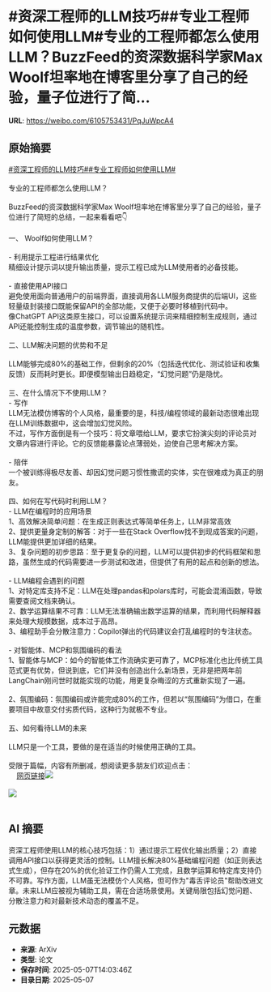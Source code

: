 # #资深工程师的LLM技巧##专业工程师如何使用LLM#专业的工程师都怎么使用LLM？BuzzFeed的资深数据科学家Max Woolf坦率地在博客里分享了自己的经验，量子位进行了简...

**URL**: https://weibo.com/6105753431/PqJuWpcA4

## 原始摘要

<a href="https://m.weibo.cn/search?containerid=231522type%3D1%26t%3D10%26q%3D%23%E8%B5%84%E6%B7%B1%E5%B7%A5%E7%A8%8B%E5%B8%88%E7%9A%84LLM%E6%8A%80%E5%B7%A7%23&amp;extparam=%23%E8%B5%84%E6%B7%B1%E5%B7%A5%E7%A8%8B%E5%B8%88%E7%9A%84LLM%E6%8A%80%E5%B7%A7%23" data-hide=""><span class="surl-text">#资深工程师的LLM技巧#</span></a><a href="https://m.weibo.cn/search?containerid=231522type%3D1%26t%3D10%26q%3D%23%E4%B8%93%E4%B8%9A%E5%B7%A5%E7%A8%8B%E5%B8%88%E5%A6%82%E4%BD%95%E4%BD%BF%E7%94%A8LLM%23&amp;extparam=%23%E4%B8%93%E4%B8%9A%E5%B7%A5%E7%A8%8B%E5%B8%88%E5%A6%82%E4%BD%95%E4%BD%BF%E7%94%A8LLM%23" data-hide=""><span class="surl-text">#专业工程师如何使用LLM#</span></a><br><br>专业的工程师都怎么使用LLM？<br><br>BuzzFeed的资深数据科学家Max Woolf坦率地在博客里分享了自己的经验，量子位进行了简短的总结，一起来看看吧👇<br><br>一、 Woolf如何使用LLM？<br><br>- 利用提示工程进行结果优化<br>精细设计提示词以提升输出质量，提示工程已成为LLM使用者的必备技能。<br><br>- 直接使用API接口<br>避免使用面向普通用户的前端界面，直接调用各LLM服务商提供的后端UI，这些轻量级封装接口既能保留API的全部功能，又便于必要时移植到代码中。<br>像ChatGPT API这类原生接口，可以设置系统提示词来精细控制生成规则，通过API还能控制生成的温度参数，调节输出的随机性。<br><br>二、LLM解决问题的优势和不足<br><br>LLM能够完成80%的基础工作，但剩余的20%（包括迭代优化、测试验证和收集反馈）反而耗时更长。即便模型输出日趋稳定，“幻觉问题”仍是隐忧。<br><br>三、在什么情况下不使用LLM？<br>- 写作<br>LLM无法模仿博客的个人风格，最重要的是，科技/编程领域的最新动态很难出现在LLM训练数据中，这会增加幻觉风险。<br>不过，写作方面倒是有一个技巧：将文章喂给LLM，要求它扮演尖刻的评论员对文章内容进行评论。它的反馈能暴露论点薄弱处，迫使自己思考解决方案。<br><br>- 陪伴<br>一个被训练得极尽友善、却因幻觉问题习惯性撒谎的实体，实在很难成为真正的朋友。<br><br>四、如何在写代码时利用LLM？<br>- LLM在编程时的应用场景<br>1、高效解决简单问题：在生成正则表达式等简单任务上，LLM非常高效<br>2、提供更量身定制的解答：对于一些在Stack Overflow找不到现成答案的问题，LLM能提供更加详细的结果。<br>3、复杂问题的初步思路：至于更复杂的问题，LLM可以提供初步的代码框架和思路，虽然生成的代码需要进一步测试和改进，但提供了有用的起点和创新的想法。<br><br>- LLM编程会遇到的问题<br>1、对特定库支持不足：LLM在处理pandas和polars库时，可能会混淆函数，导致需要查阅文档来确认。<br>2、数学运算结果不可靠：LLM无法准确输出数学运算的结果，而利用代码解释器来处理大规模数据，成本过于高昂。<br>3、编程助手会分散注意力：Copilot弹出的代码建议会打乱编程时的专注状态。<br><br>- 对智能体、MCP和氛围编码的看法<br>1、智能体与MCP：如今的智能体工作流确实更可靠了，MCP标准化也比传统工具范式更有优势，但说到底，它们并没有创造出什么新场景，无非是把两年前LangChain刚问世时就能实现的功能，用更复杂晦涩的方式重新实现了一遍。<br><br>2、氛围编码：氛围编码或许能完成80%的工作，但若以“氛围编码”为借口，在重要项目中故意交付劣质代码，这种行为就极不专业。<br><br>五、如何看待LLM的未来<br><br>LLM只是一个工具，要做的是在适当的时候使用正确的工具。<br><br>受限于篇幅，内容有所删减，想阅读更多朋友们欢迎点击：<br><a href="https://weibo.cn/sinaurl?u=https%3A%2F%2Fminimaxir.com%2F2025%2F05%2Fllm-use%2F" data-hide=""><span class="url-icon"><img style="width: 1rem;height: 1rem" src="https://h5.sinaimg.cn/upload/2015/09/25/3/timeline_card_small_web_default.png" referrerpolicy="no-referrer"></span><span class="surl-text">网页链接</span></a><img style="" src="https://tvax1.sinaimg.cn/large/006Fd7o3gy1i171h1p5pgj30l00l07c0.jpg" referrerpolicy="no-referrer"><br><br><img style="" src="https://tvax2.sinaimg.cn/large/006Fd7o3gy1i171h3dvhaj30xn0zkqgg.jpg" referrerpolicy="no-referrer"><br><br>

## AI 摘要

资深工程师使用LLM的核心技巧包括：1）通过提示工程优化输出质量；2）直接调用API接口以获得更灵活的控制。LLM擅长解决80%基础编程问题（如正则表达式生成），但存在20%的优化验证工作仍需人工完成，且数学运算和特定库支持仍不可靠。写作方面，LLM虽无法模仿个人风格，但可作为"毒舌评论员"帮助改进文章。未来LLM应被视为辅助工具，需在合适场景使用。关键局限包括幻觉问题、分散注意力和对最新技术动态的覆盖不足。

## 元数据

- **来源**: ArXiv
- **类型**: 论文
- **保存时间**: 2025-05-07T14:03:46Z
- **目录日期**: 2025-05-07
